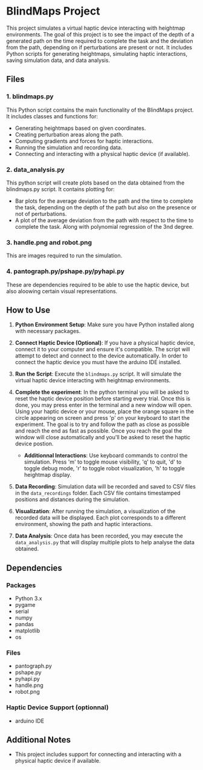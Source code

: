 # BlindMaps Project

This project simulates a virtual haptic device interacting with heightmap environments. The goal of this project is to see the impact of the depth of a generated path on the time required to complete the task and the deviation from the path, depending on if perturbations are present or not. It includes Python scripts for generating heightmaps, simulating haptic interactions, saving simulation data, and data analysis.

## Files

### 1. blindmaps.py

This Python script contains the main functionality of the BlindMaps project. It includes classes and functions for:

- Generating heightmaps based on given coordinates.
- Creating perturbation areas along the path.
- Computing gradients and forces for haptic interactions.
- Running the simulation and recording data.
- Connecting and interacting with a physical haptic device (if available).

### 2. data_analysis.py

This python script will create plots based on the data obtained from the blindmaps.py script. It contains plotting for:

- Bar plots for the average deviation to the path and the time to complete the task, depending on the depth of the path but also on the presence or not of perturbations.
- A plot of the average deviation from the path with respect to the time to complete the task. Along with polynomial regression of the 3nd degree.

### 3. handle.png and robot.png

This are images required to run the simulation.

### 4. pantograph.py/pshape.py/pyhapi.py

These are dependencies required to be able to use the haptic device, but also aloowing certain visual representations.

## How to Use

1. **Python Environment Setup**: Make sure you have Python installed along with necessary packages.

2. **Connect Haptic Device (Optional)**: If you have a physical haptic device, connect it to your computer and ensure it's compatible. The script will attempt to detect and connect to the device automatically. In order to connect the haptic device you must have the arduino IDE installed.

3. **Run the Script**: Execute the `blindmaps.py` script. It will simulate the virtual haptic device interacting with heightmap environments.

4. **Complete the experiment**: In the python terminal you will be asked to reset the haptic device position before starting every trial. Once this is done, you may press enter in the terminal and a new window will open. Using your haptic device or your mouse, place the orange square in the circle appearing on screen and press 'p' on your keyboard to start the experiment. The goal is to try and follow the path as close as possible and reach the end as fast as possible. Once you reach the goal the window will close automatically and you'll be asked to reset the haptic device postion.

    - **Additionnal Interactions**: Use keyboard commands to control the simulation. Press 'm' to toggle mouse visibility, 'q' to quit, 'd' to toggle debug mode, 'r' to toggle robot visualization, 'h' to toggle heightmap display.

5. **Data Recording**: Simulation data will be recorded and saved to CSV files in the `data_recordings` folder. Each CSV file contains timestamped positions and distances during the simulation.

6. **Visualization**: After running the simulation, a visualization of the recorded data will be displayed. Each plot corresponds to a different environment, showing the path and haptic interactions.

7. **Data Analysis**: Once data has been recorded, you may execute the `data_analysis.py` that will display multiple plots to help analyse the data obtained.

## Dependencies

### Packages
- Python 3.x
- pygame
- serial
- numpy
- pandas
- matplotlib
- os

### Files
- pantograph.py
- pshape.py 
- pyhapi.py
- handle.png
- robot.png

### Haptic Device Support (optionnal)
- arduino IDE

## Additional Notes

- This project includes support for connecting and interacting with a physical haptic device if available.

